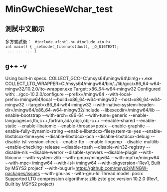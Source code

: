 # MinGwChieseWchar_test
## 測試中文顯示

多方嘗試後：
<code>
#include <fcntl.h>
#include <io.h>
int main()
{
  _setmode(_fileno(stdout), _O_U16TEXT);<br />
  ...
  ...
  ...
}
</code>
## g++ -v
Using built-in specs.
COLLECT_GCC=C:\msys64\mingw64\bin\g++.exe
COLLECT_LTO_WRAPPER=C:/msys64/mingw64/bin/../lib/gcc/x86_64-w64-mingw32/10.2.0/lto-wrapper.exe
Target: x86_64-w64-mingw32
Configured with: ../gcc-10.2.0/configure --prefix=/mingw64 --with-local-prefix=/mingw64/local --build=x86_64-w64-mingw32 --host=x86_64-w64-mingw32 --target=x86_64-w64-mingw32 --with-native-system-header-dir=/mingw64/x86_64-w64-mingw32/include --libexecdir=/mingw64/lib --enable-bootstrap --with-arch=x86-64 --with-tune=generic --enable-languages=c,lto,c++,fortran,ada,objc,obj-c++ --enable-shared --enable-static --enable-libatomic --enable-threads=posix --enable-graphite --enable-fully-dynamic-string --enable-libstdcxx-filesystem-ts=yes --enable-libstdcxx-time=yes --disable-libstdcxx-pch --disable-libstdcxx-debug --disable-isl-version-check --enable-lto --enable-libgomp --disable-multilib --enable-checking=release --disable-rpath --disable-win32-registry --disable-nls --disable-werror --disable-symvers --disable-plugin --with-libiconv --with-system-zlib --with-gmp=/mingw64 --with-mpfr=/mingw64 --with-mpc=/mingw64 --with-isl=/mingw64 --with-pkgversion='Rev1, Built by MSYS2 project' --with-bugurl=https://github.com/msys2/MINGW-packages/issues --with-gnu-as --with-gnu-ld
Thread model: posix
Supported LTO compression algorithms: zlib zstd
gcc version 10.2.0 (Rev1, Built by MSYS2 project)
